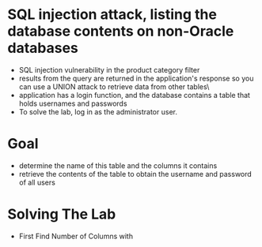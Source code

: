 # SQL injection attack, listing the database contents on non-Oracle databases
- SQL injection vulnerability in the product category filter
- results from the query are returned in the application's response so you can use a UNION attack to retrieve data from other tables\
- application has a login function, and the database contains a table that holds usernames and passwords
- To solve the lab, log in as the administrator user.
# Goal
- determine the name of this table and the columns it contains
- retrieve the contents of the table to obtain the username and password of all users
# Solving The Lab
- First Find Number of Columns with
```

```
